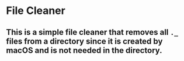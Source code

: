 # File Cleaner

## This is a simple file cleaner that removes all `._` files from a directory since it is created by macOS and is not needed in the directory.
